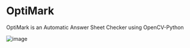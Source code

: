 # OptiMark
OptiMark is an Automatic Answer Sheet Checker using OpenCV-Python

![image](https://github.com/mr-CJ-ams/OptiMark/assets/110215820/1429e08a-a438-411e-97a2-a2952fe00808)

